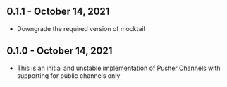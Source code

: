 ## 0.1.1 - October 14, 2021

- Downgrade the required version of mocktail

## 0.1.0 - October 14, 2021

- This is an initial and unstable implementation of Pusher Channels with supporting for public channels only
